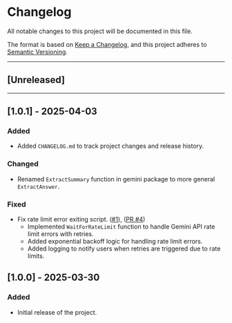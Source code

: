 # Changelog

All notable changes to this project will be documented in this file.

The format is based on [Keep a Changelog](https://keepachangelog.com/en/1.0.0/), and this project adheres to [Semantic Versioning](https://semver.org/).

---

## [Unreleased]

---

## [1.0.1] - 2025-04-03
### Added
- Added `CHANGELOG.md` to track project changes and release history.

### Changed
- Renamed `ExtractSummary` function in gemini package to more general `ExtractAnswer`.

### Fixed
- Fix rate limit error exiting script. ([#1](https://github.com/mteolis/note-goat/issues/1)), ([PR #4](https://github.com/mteolis/note-goat/pull/4))
    - Implemented `WaitForRateLimit` function to handle Gemini API rate limit errors with retries.
    - Added exponential backoff logic for handling rate limit errors.
    - Added logging to notify users when retries are triggered due to rate limits.

## [1.0.0] - 2025-03-30
### Added
- Initial release of the project.